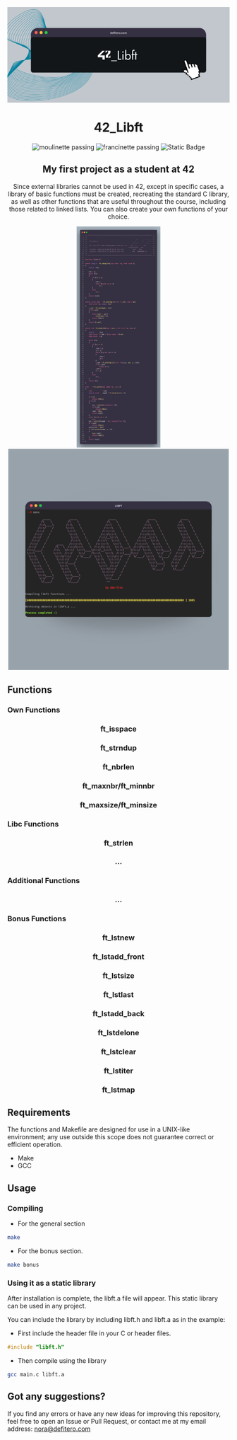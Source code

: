 <p align="center">
	<img align="center" src="media/42_libft.png">
	<h1 align="center">42_Libft</h1>
</p>

<p align="center">
	<img alt="moulinette passing" src="https://img.shields.io/badge/moulinette-passing-gree">
	<img alt="francinette passing" src="https://img.shields.io/badge/francinette-passing-gree">
    <img alt="Static Badge" src="https://img.shields.io/badge/125/100-gree?logo=42&logoColor=white">
</p>

<div align="center">
    <h2>My first project as a student at 42</h2>
    <p align="center">Since external libraries cannot be used in 42, except in specific cases, a library of basic functions must be created, recreating the standard C library, as well as other functions that are useful throughout the course, including those related to linked lists. You can also create your own functions of your choice.</p>
</div>

<div align="center">
	<img height="500" src="media/code.png">
	<img height="500" src="media/make.png">
</div>

## Functions
### Own Functions
<div align="center">
    <h3>ft_isspace</h3>
    <h3>ft_strndup</h3>
    <h3>ft_nbrlen</h3>
    <h3>ft_maxnbr/ft_minnbr</h3>
    <h3>ft_maxsize/ft_minsize</h3>
</div>

### Libc Functions
<div align="center">
    <h3>ft_strlen</h3>
    <h3>...</h3>
</div>

### Additional Functions
<div align="center">
    <h3>...</h3>
</div>

### Bonus Functions
<div align="center">
    <h3>ft_lstnew</h3>
    <h3>ft_lstadd_front</h3>
    <h3>ft_lstsize</h3>
    <h3>ft_lstlast</h3>
    <h3>ft_lstadd_back</h3>
    <h3>ft_lstdelone</h3>
    <h3>ft_lstclear</h3>
    <h3>ft_lstiter</h3>
    <h3>ft_lstmap</h3>
</div>

## Requirements
The functions and Makefile are designed for use in a UNIX-like environment; any use outside this scope does not guarantee correct or efficient operation.
- Make
- GCC

## Usage

### Compiling
- For the general section
``` bash
make
```

- For the bonus section.
``` bash
make bonus
```

### Using it as a static library
After installation is complete, the libft.a file will appear. This static library can be used in any project.

You can include the library by including libft.h and libft.a as in the example:

- First include the header file in your C or header files.
``` h
#include "libft.h"
```

- Then compile using the library
``` bash
gcc main.c libft.a
```

## Got any suggestions?
If you find any errors or have any new ideas for improving this repository, feel free to open an Issue or Pull Request, or contact me at my email address: nora@defitero.com